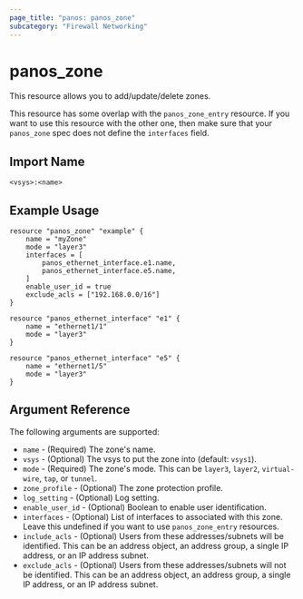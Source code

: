 ```yaml
---
page_title: "panos: panos_zone"
subcategory: "Firewall Networking"
---
```


# panos_zone

This resource allows you to add/update/delete zones.

This resource has some overlap with the `panos_zone_entry`
resource.  If you want to use this resource with the other one, then make
sure that your `panos_zone` spec does not define the
`interfaces` field.


## Import Name

```
<vsys>:<name>
```


## Example Usage

```hcl
resource "panos_zone" "example" {
    name = "myZone"
    mode = "layer3"
    interfaces = [
        panos_ethernet_interface.e1.name,
        panos_ethernet_interface.e5.name,
    ]
    enable_user_id = true
    exclude_acls = ["192.168.0.0/16"]
}

resource "panos_ethernet_interface" "e1" {
    name = "ethernet1/1"
    mode = "layer3"
}

resource "panos_ethernet_interface" "e5" {
    name = "ethernet1/5"
    mode = "layer3"
}
```

## Argument Reference

The following arguments are supported:

* `name` - (Required) The zone's name.
* `vsys` - (Optional) The vsys to put the zone into (default: `vsys1`).
* `mode` - (Required) The zone's mode.  This can be `layer3`, `layer2`,
  `virtual-wire`, `tap`, or `tunnel`.
* `zone_profile` - (Optional) The zone protection profile.
* `log_setting` - (Optional) Log setting.
* `enable_user_id` - (Optional) Boolean to enable user identification.
* `interfaces` - (Optional) List of interfaces to associated with this zone.  Leave
  this undefined if you want to use `panos_zone_entry` resources.
* `include_acls` - (Optional) Users from these addresses/subnets will
  be identified.  This can be an address object, an address group, a single
  IP address, or an IP address subnet.
* `exclude_acls` - (Optional) Users from these addresses/subnets will not
  be identified.  This can be an address object, an address group, a single
  IP address, or an IP address subnet.

